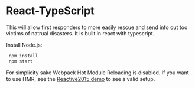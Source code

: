 # React-TypeScript

This will allow first responders to more easily rescue and send info out too victims of natrual disasters. It is built in react with typescript.

Install Node.js:

```cmd
 npm install
 npm start
```
For simplicity sake Webpack Hot Module Reloading is disabled. If you want to use HMR, see the [Reactive2015 demo](https://github.com/mobxjs/mobx-reactive2015-demo) to see a valid setup.
